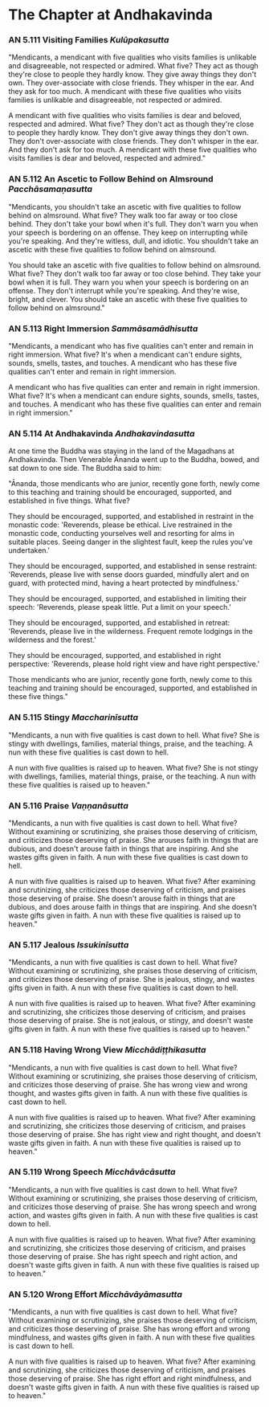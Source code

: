# The Chapter at Andhakavinda

### AN 5.111 Visiting Families  *Kulūpakasutta*

"Mendicants, a mendicant with five qualities who visits families is
unlikable and disagreeable, not respected or admired. What five? They
act as though they're close to people they hardly know. They give away
things they don't own. They over-associate with close friends. They
whisper in the ear. And they ask for too much. A mendicant with these
five qualities who visits families is unlikable and disagreeable, not
respected or admired.

A mendicant with five qualities who visits families is dear and beloved,
respected and admired. What five? They don't act as though they're close
to people they hardly know. They don't give away things they don't own.
They don't over-associate with close friends. They don't whisper in the
ear. And they don't ask for too much. A mendicant with these five
qualities who visits families is dear and beloved, respected and
admired."

<!--pg-->
### AN 5.112 An Ascetic to Follow Behind on Almsround  *Pacchāsamaṇasutta*

"Mendicants, you shouldn't take an ascetic with five qualities to follow
behind on almsround. What five? They walk too far away or too close
behind. They don't take your bowl when it's full. They don't warn you
when your speech is bordering on an offense. They keep on interrupting
while you're speaking. And they're witless, dull, and idiotic. You
shouldn't take an ascetic with these five qualities to follow behind on
almsround.

You should take an ascetic with five qualities to follow behind on
almsround. What five? They don't walk too far away or too close behind.
They take your bowl when it is full. They warn you when your speech is
bordering on an offense. They don't interrupt while you're speaking. And
they're wise, bright, and clever. You should take an ascetic with these
five qualities to follow behind on almsround."

<!--pg-->
### AN 5.113 Right Immersion  *Sammāsamādhisutta*

"Mendicants, a mendicant who has five qualities can't enter and remain
in right immersion. What five? It's when a mendicant can't endure
sights, sounds, smells, tastes, and touches. A mendicant who has these
five qualities can't enter and remain in right immersion.

A mendicant who has five qualities can enter and remain in right
immersion. What five? It's when a mendicant can endure sights, sounds,
smells, tastes, and touches. A mendicant who has these five qualities
can enter and remain in right immersion."

<!--pg-->
### AN 5.114 At Andhakavinda  *Andhakavindasutta*

At one time the Buddha was staying in the land of the Magadhans at
Andhakavinda. Then Venerable Ānanda went up to the Buddha, bowed, and
sat down to one side. The Buddha said to him:

"Ānanda, those mendicants who are junior, recently gone forth, newly
come to this teaching and training should be encouraged, supported, and
established in five things. What five?

They should be encouraged, supported, and established in restraint in
the monastic code: 'Reverends, please be ethical. Live restrained in the
monastic code, conducting yourselves well and resorting for alms in
suitable places. Seeing danger in the slightest fault, keep the rules
you've undertaken.'

They should be encouraged, supported, and established in sense
restraint: 'Reverends, please live with sense doors guarded, mindfully
alert and on guard, with protected mind, having a heart protected by
mindfulness.'

They should be encouraged, supported, and established in limiting their
speech: 'Reverends, please speak little. Put a limit on your speech.'

They should be encouraged, supported, and established in retreat:
'Reverends, please live in the wilderness. Frequent remote lodgings in
the wilderness and the forest.'

They should be encouraged, supported, and established in right
perspective: 'Reverends, please hold right view and have right
perspective.'

Those mendicants who are junior, recently gone forth, newly come to this
teaching and training should be encouraged, supported, and established
in these five things."

<!--pg-->
### AN 5.115 Stingy  *Maccharinīsutta*

"Mendicants, a nun with five qualities is cast down to hell. What five?
She is stingy with dwellings, families, material things, praise, and the
teaching. A nun with these five qualities is cast down to hell.

A nun with five qualities is raised up to heaven. What five? She is not
stingy with dwellings, families, material things, praise, or the
teaching. A nun with these five qualities is raised up to heaven."

<!--pg-->
### AN 5.116 Praise  *Vaṇṇanāsutta*

"Mendicants, a nun with five qualities is cast down to hell. What five?
Without examining or scrutinizing, she praises those deserving of
criticism, and criticizes those deserving of praise. She arouses faith
in things that are dubious, and doesn't arouse faith in things that are
inspiring. And she wastes gifts given in faith. A nun with these five
qualities is cast down to hell.

A nun with five qualities is raised up to heaven. What five? After
examining and scrutinizing, she criticizes those deserving of criticism,
and praises those deserving of praise. She doesn't arouse faith in
things that are dubious, and does arouse faith in things that are
inspiring. And she doesn't waste gifts given in faith. A nun with these
five qualities is raised up to heaven."

<!--pg-->
### AN 5.117 Jealous  *Issukinīsutta*

"Mendicants, a nun with five qualities is cast down to hell. What five?
Without examining or scrutinizing, she praises those deserving of
criticism, and criticizes those deserving of praise. She is jealous,
stingy, and wastes gifts given in faith. A nun with these five qualities
is cast down to hell.

A nun with five qualities is raised up to heaven. What five? After
examining and scrutinizing, she criticizes those deserving of criticism,
and praises those deserving of praise. She is not jealous, or stingy,
and doesn't waste gifts given in faith. A nun with these five qualities
is raised up to heaven."

<!--pg-->
### AN 5.118 Having Wrong View  *Micchādiṭṭhikasutta*

"Mendicants, a nun with five qualities is cast down to hell. What five?
Without examining or scrutinizing, she praises those deserving of
criticism, and criticizes those deserving of praise. She has wrong view
and wrong thought, and wastes gifts given in faith. A nun with these
five qualities is cast down to hell.

A nun with five qualities is raised up to heaven. What five? After
examining and scrutinizing, she criticizes those deserving of criticism,
and praises those deserving of praise. She has right view and right
thought, and doesn't waste gifts given in faith. A nun with these five
qualities is raised up to heaven."

<!--pg-->
### AN 5.119 Wrong Speech  *Micchāvācāsutta*

"Mendicants, a nun with five qualities is cast down to hell. What five?
Without examining or scrutinizing, she praises those deserving of
criticism, and criticizes those deserving of praise. She has wrong
speech and wrong action, and wastes gifts given in faith. A nun with
these five qualities is cast down to hell.

A nun with five qualities is raised up to heaven. What five? After
examining and scrutinizing, she criticizes those deserving of criticism,
and praises those deserving of praise. She has right speech and right
action, and doesn't waste gifts given in faith. A nun with these five
qualities is raised up to heaven."

<!--pg-->
### AN 5.120 Wrong Effort  *Micchāvāyāmasutta*

"Mendicants, a nun with five qualities is cast down to hell. What five?
Without examining or scrutinizing, she praises those deserving of
criticism, and criticizes those deserving of praise. She has wrong
effort and wrong mindfulness, and wastes gifts given in faith. A nun
with these five qualities is cast down to hell.

A nun with five qualities is raised up to heaven. What five? After
examining and scrutinizing, she criticizes those deserving of criticism,
and praises those deserving of praise. She has right effort and right
mindfulness, and doesn't waste gifts given in faith. A nun with these
five qualities is raised up to heaven."

